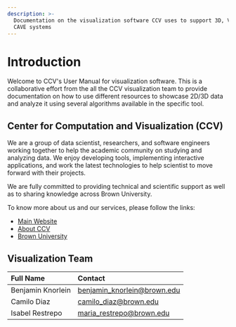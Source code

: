 ```yaml
---
description: >-
  Documentation on the visualization software CCV uses to support 3D, VR and
  CAVE systems
---
```


# Introduction

Welcome to CCV's User Manual for visualization software. This is a collaborative effort from the all the CCV visualization team to provide documentation on how to use different resources to showcase 2D/3D data and analyze it using several algorithms available in the specific tool.

## C**enter for** Computation and Visualization \(CCV\)

We are a group of data scientist, researchers, and  software engineers working together to help the academic community on studying and analyzing data. We enjoy developing tools, implementing interactive applications, and work the latest technologies to help scientist to move forward with their projects.

We are fully committed to providing technical and scientific support as well as to sharing knowledge across Brown University.

To know more about us and our services, please follow the links:

* [Main Website](https://ccv.brown.edu/)
* [About CCV](https://ccv.brown.edu/about/)
* [Brown University](https://www.brown.edu/)

## Visualization Team

| Full Name | Contact |
| :--- | :--- |
| Benjamin Knorlein  | [benjamin\_knorlein@brown.edu](mailto:benjamin_knorlein@brown.edu) |
| Camilo Diaz | [camilo\_diaz@brown.edu](mailto:camilo_diaz@brown.edu) |
| Isabel Restrepo | [maria\_restrepo@brown.edu](mailto:maria_restrepo@brown.edu) |

   

    

## 







### 





